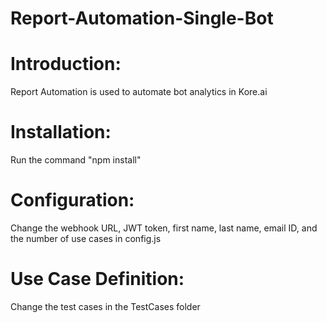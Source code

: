 # Report-Automation-Single-Bot

# Introduction: 
Report Automation is used to automate bot analytics in Kore.ai

# Installation: 
Run the command "npm install"

# Configuration: 
Change the webhook URL, JWT token, first name, last name, email ID, and the number of use cases in config.js

# Use Case Definition: 
Change the test cases in the TestCases folder

